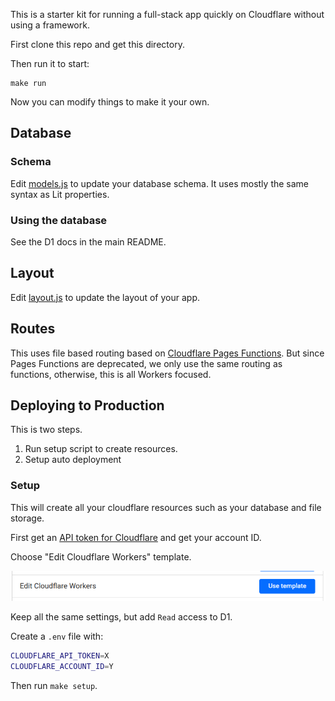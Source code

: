 This is a starter kit for running a full-stack app quickly on Cloudflare without using a framework. 

First clone this repo and get this directory. 

Then run it to start:

```
make run
```

Now you can modify things to make it your own. 

## Database

### Schema

Edit [models.js](./functions/models.js) to update your database schema. It uses mostly the same syntax as Lit properties.

### Using the database

See the D1 docs in the main README.

## Layout

Edit [layout.js](./functions/layout.js) to update the layout of your app.

## Routes

This uses file based routing based on [Cloudflare Pages Functions](https://developers.cloudflare.com/pages/functions/routing/). But since Pages Functions are deprecated, we only use the same routing as functions, otherwise, this is all Workers focused. 

## Deploying to Production

This is two steps. 

1. Run setup script to create resources.
2. Setup auto deployment

### Setup

This will create all your cloudflare resources such as your database and file storage. 

First get an [API token for Cloudflare](https://developers.cloudflare.com/fundamentals/api/get-started/create-token/) and get your account ID.

Choose "Edit Cloudflare Workers" template.

![alt text](image.png)

Keep all the same settings, but add `Read` access to D1.

Create a `.env` file with:

```sh
CLOUDFLARE_API_TOKEN=X
CLOUDFLARE_ACCOUNT_ID=Y
```

Then run `make setup`.
